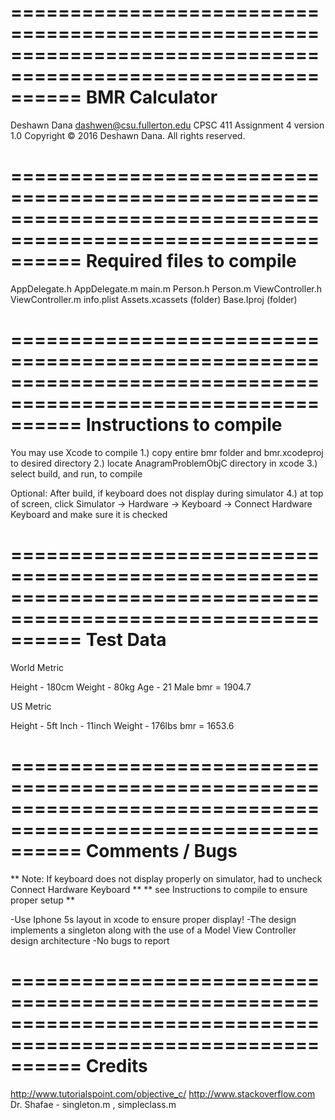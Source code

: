 ==============================================================================================================
                                            BMR Calculator
==============================================================================================================

Deshawn Dana
dashwen@csu.fullerton.edu
CPSC 411 Assignment 4
version 1.0
Copyright © 2016 Deshawn Dana. All rights reserved.

==============================================================================================================
                                        Required files to compile
==============================================================================================================

AppDelegate.h
AppDelegate.m
main.m
Person.h
Person.m
ViewController.h
ViewController.m
info.plist
Assets.xcassets (folder)
Base.Iproj (folder)

==============================================================================================================
                                         Instructions to compile
==============================================================================================================

You may use Xcode to compile
1.) copy entire bmr folder and bmr.xcodeproj to desired directory
2.) locate AnagramProblemObjC directory in xcode
3.) select build, and run, to compile

Optional: After build, if keyboard does not display during simulator
4.) at top of screen, click Simulator -> Hardware -> Keyboard -> Connect Hardware Keyboard
    and make sure it is checked

==============================================================================================================
                                               Test Data
==============================================================================================================

World Metric

Height - 180cm
Weight - 80kg
Age - 21
Male
bmr = 1904.7

US Metric

Height - 5ft
Inch - 11inch
Weight - 176lbs
bmr = 1653.6


==============================================================================================================
                                               Comments / Bugs
==============================================================================================================

** Note: If keyboard does not display properly on simulator, had to uncheck Connect Hardware Keyboard **
** see Instructions to compile to ensure proper setup **


-Use Iphone 5s layout in xcode to ensure proper display!
-The design implements a singleton along with the use of a Model View Controller design architecture
-No bugs to report


==============================================================================================================
                                                Credits
==============================================================================================================

http://www.tutorialspoint.com/objective_c/
http://www.stackoverflow.com
Dr. Shafae - singleton.m , simpleclass.m

